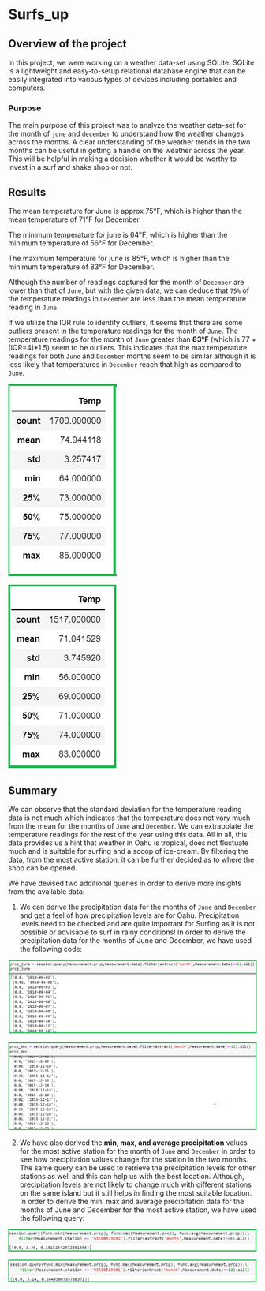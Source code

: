 # Surfs_up

## Overview of the project

In this project, we were working on a weather data-set using SQLite. SQLite is a lightweight and easy-to-setup relational database engine that can be easily integrated into various types of devices including portables and computers.

### Purpose
The main purpose of this project was to analyze the weather data-set for the month of `june` and `december` to
understand how the weather changes across the months. A clear understanding of the weather trends in the two months
can be useful in getting a handle on the weather across the year. This will be helpful in making a decision
whether it would be worthy to invest in a surf and shake shop or not.

## Results

The mean temperature for June is approx 75°F, which is higher than the mean temperature of 71°F for December.

The minimum temperature for june is 64°F, which is higher than the minimum temperature of 56°F for December.

The maximum temperature for june is 85°F, which is higher than the minimum temperature of 83°F for December.

Although the number of readings captured for the month of `December` are lower than that of `June`, but with the given
data, we can deduce that `75%` of the temperature readings in `December` are less than the mean temperature reading
in `June`.

If we utilize the IQR rule to identify outliers, it seems that there are some outliers present in the temperature
readings for the month of `June`. The temperature readings for the month of `June` greater than **83°F**
(which is 77 + (IQR=4)*1.5) seem to be outliers. This indicates that the max temperature readings for both
`June` and `December` months seem to be similar although it is less likely that temperatures in `December` reach
that high as compared to `June`.

![June](analysis_image/june.png)

![Dec](analysis_image/dec.png)

## Summary

We can observe that the standard deviation for the temperature reading data is not much which indicates that the
temperature does not vary much from the mean for the months of `June` and `December`. We can extrapolate the temperature
readings for the rest of the year using this data. All in all, this data provides us a hint that weather in Oahu is
tropical, does not fluctuate much and is suitable for surfing and a scoop of ice-cream. By filtering the data,
from the most active station, it can be further decided as to where the shop can be opened.

We have devised two additional queries in order to derive more insights from the available data:

1. We can derive the precipitation data for the months of `June` and `December` and get a feel of how precipitation
levels are for Oahu. Precipitation levels need to be checked and are quite important for Surfing as it is not possible
or advisable to surf in rainy conditions!
In order to derive the precipitation data for the months of June and December, we have used the following code:

![June](analysis_image/june_prcp.png)

![Dec](analysis_image/dec_prcp.png)

2. We have also derived the **min, max, and average precipitation** values for the most active station for the month of `June`
and `December` in order to see how precipitation values change for the station in the two months. The same query can be used to
retrieve the precipitation levels for other stations as well and this can help us with the best location. Although, precipitation
levels are not likely to change much with different stations on the same island but it still helps in finding the most suitable
location.
In order to derive the min, max and average precipitation data for the months of June and December for the most active station,
we have used the following query:

![June_Station](analysis_image/june_station.png)

![Dec_Station](analysis_image/dec_station.png)

















